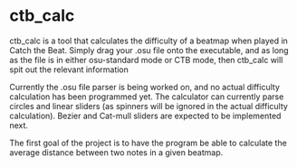 # ctb_calc
ctb_calc is a tool that calculates the difficulty of a beatmap when played in Catch the Beat. Simply drag your .osu file onto the executable, and as long as the file is in either osu-standard mode or CTB mode, then ctb_calc will spit out the relevant information

Currently the .osu file parser is being worked on, and no actual difficulty calculation has been programmed yet. The calculator can currently parse circles and linear sliders (as spinners will be ignored in the actual difficulty calculation). Bezier and Cat-mull sliders are expected to be implemented next.

The first goal of the project is to have the program be able to calculate the average distance between two notes in a given beatmap.
